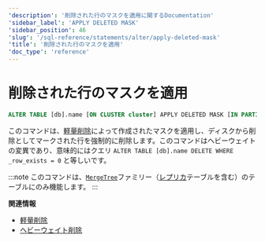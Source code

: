 ```yaml
---
'description': '削除された行のマスクを適用に関するDocumentation'
'sidebar_label': 'APPLY DELETED MASK'
'sidebar_position': 46
'slug': '/sql-reference/statements/alter/apply-deleted-mask'
'title': '削除された行のマスクを適用'
'doc_type': 'reference'
---
```



# 削除された行のマスクを適用

```sql
ALTER TABLE [db].name [ON CLUSTER cluster] APPLY DELETED MASK [IN PARTITION partition_id]
```

このコマンドは、[軽量削除](/sql-reference/statements/delete)によって作成されたマスクを適用し、ディスクから削除としてマークされた行を強制的に削除します。このコマンドはヘビーウェイトの変異であり、意味的にはクエリ ```ALTER TABLE [db].name DELETE WHERE _row_exists = 0``` と等しいです。

:::note
このコマンドは、[`MergeTree`](../../../engines/table-engines/mergetree-family/mergetree.md)ファミリー（[レプリカ](../../../engines/table-engines/mergetree-family/replication.md)テーブルを含む）のテーブルにのみ機能します。
:::

**関連情報**

- [軽量削除](/sql-reference/statements/delete)
- [ヘビーウェイト削除](/sql-reference/statements/alter/delete.md)
